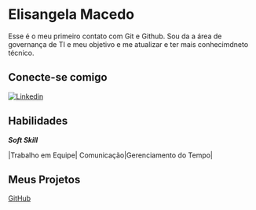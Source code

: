 
# Elisangela Macedo

Esse é o meu primeiro contato com Git e Github.
Sou da a área de governança de TI e meu objetivo e me atualizar e ter mais conhecimdneto técnico.



## Conecte-se comigo

 [![Linkedin](https://img.shields.io/badge/LinkedIn-0077B5?style=for-the-badge&logo=linkedin&logoColor=white)](https://www.linkedin.com/in/macedoelisangela/)
  

## Habilidades

***Soft Skill***


|Trabalho em Equipe| Comunicação|Gerenciamento do Tempo|


## Meus Projetos

[GitHub](https://github.com/DioElisangela/dio-resumos-git-e-github)
